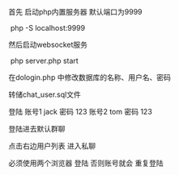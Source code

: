 首先  启动php内置服务器 默认端口为9999

​	php -S localhost:9999

然后启动websocket服务

​	php server.php start

在dologin.php 中修改数据库的名称、用户名、密码

转储chat_user.sql文件

登陆 账号1  jack 密码 123   账号2  tom 密码 123

登陆进去默认群聊

点击右边用户列表 进入私聊


必须使用两个浏览器 登陆  否则账号就会 重复登陆


